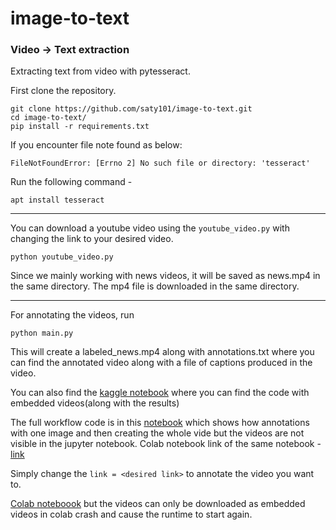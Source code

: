# image-to-text

### Video -> Text extraction

Extracting text from video with pytesseract.

First clone the repository.

```
git clone https://github.com/saty101/image-to-text.git
cd image-to-text/
pip install -r requirements.txt
```

If you encounter file note found as below:

`FileNotFoundError: [Errno 2] No such file or directory: 'tesseract'`

Run the following command - 

`apt install tesseract`

---

You can download a youtube video using the `youtube_video.py` with changing the link to your desired video.

`python youtube_video.py`

Since we mainly working with news videos, it will be saved as news.mp4 in the same directory.
The mp4 file is downloaded in the same directory.

---

For annotating the videos, run

`python main.py`

This will create a labeled_news.mp4 along with annotations.txt where you can find the annotated video along with a file of captions produced in the video.


You can also find the [kaggle notebook](https://www.kaggle.com/saty101/image-text) where you can find the code with embedded videos(along with the results)

The full workflow code is in this [notebook](https://github.com/saty101/image-to-text/blob/main/full_workflow.ipynb) which shows how annotations with one image and then creating the whole vide but the videos are not visible in the jupyter notebook.
Colab notebook link of the same notebook - [link](https://colab.research.google.com/github/saty101/image-to-text/blob/main/full_workflow.ipynb)

Simply change the `link = <desired link>` to annotate the video you want to.

[Colab noteboook](https://colab.research.google.com/github/saty101/image-to-text/blob/main/final_workflow.ipynb) but the videos can only be downloaded as embedded videos in colab crash and cause the runtime to start again.

